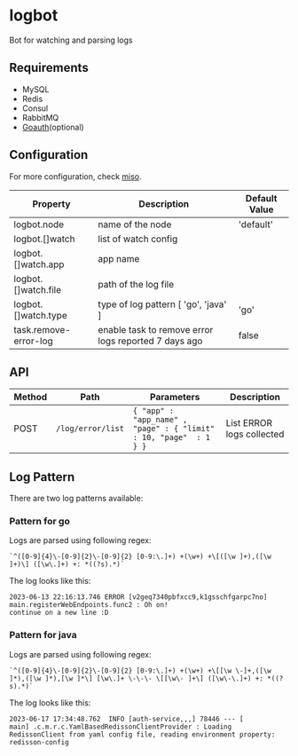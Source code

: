 # logbot

Bot for watching and parsing logs

## Requirements

- MySQL
- Redis
- Consul
- RabbitMQ
- [Goauth](https://github.com/CurtisNewbie/goauth)(optional)

## Configuration

For more configuration, check [miso](https://github.com/CurtisNewbie/miso).

| Property              | Description                                          | Default Value |
|-----------------------|------------------------------------------------------|---------------|
| logbot.node           | name of the node                                     | 'default'     |
| logbot.[]watch        | list of watch config                                 |               |
| logbot.[]watch.app    | app name                                             |               |
| logbot.[]watch.file   | path of the log file                                 |               |
| logbot.[]watch.type   | type of log pattern [ 'go', 'java' ]                 | 'go'          |
| task.remove-error-log | enable task to remove error logs reported 7 days ago | false         |

## API

| Method | Path              | Parameters                                                        | Description               |
|--------|-------------------|-------------------------------------------------------------------|---------------------------|
| POST   | `/log/error/list` | `{ "app" : "app_name" , "page" : { "limit" : 10, "page"  : 1 } }` | List ERROR logs collected |

## Log Pattern

There are two log patterns available:

### Pattern for go

Logs are parsed using following regex:

```
`^([0-9]{4}\-[0-9]{2}\-[0-9]{2} [0-9:\.]+) +(\w+) +\[([\w ]+),([\w ]+)\] ([\w\.]+) +: *((?s).*)`
```

The log looks like this:

```log
2023-06-13 22:16:13.746 ERROR [v2geq7340pbfxcc9,k1gsschfgarpc7no] main.registerWebEndpoints.func2 : Oh on!
continue on a new line :D
```

### Pattern for java

Logs are parsed using following regex:

```
`^([0-9]{4}\-[0-9]{2}\-[0-9]{2} [0-9:\.]+) +(\w+) +\[[\w \-]+,([\w ]*),([\w ]*),[\w ]*\] [\w\.]+ \-\-\- \[[\w\- ]+\] ([\w\-\.]+) +: *((?s).*)`
```

The log looks like this:

```log
2023-06-17 17:34:48.762  INFO [auth-service,,,] 78446 --- [           main] .c.m.r.c.YamlBasedRedissonClientProvider : Loading RedissonClient from yaml config file, reading environment property: redisson-config
```
